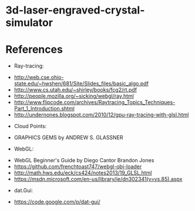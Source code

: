 # 3d-laser-engraved-crystal-simulator


# References
* Ray-tracing:
- http://web.cse.ohio-state.edu/~hwshen/681/Site/Slides_files/basic_algo.pdf
- http://www.cs.utah.edu/~shirley/books/fcg2/rt.pdf
- http://people.mozilla.org/~sicking/webgl/ray.html
- http://www.flipcode.com/archives/Raytracing_Topics_Techniques-Part_1_Introduction.shtml
- http://undernones.blogspot.com/2010/12/gpu-ray-tracing-with-glsl.html
* Cloud Points:
- GRAPHICS GEMS by ANDREW S. GLASSNER  
* WebGL:
- WebGL Beginner's Guide by Diego Cantor Brandon Jones  
- https://github.com/frenchtoast747/webgl-obj-loader
- http://math.hws.edu/eck/cs424/notes2013/19_GLSL.html
- https://msdn.microsoft.com/en-us/library/ie/dn302341(v=vs.85).aspx
* dat.Gui:
- https://code.google.com/p/dat-gui/
